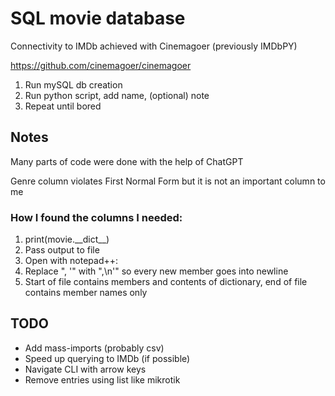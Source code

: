 # SQL movie database
Connectivity to IMDb achieved with Cinemagoer (previously IMDbPY)

https://github.com/cinemagoer/cinemagoer
1. Run mySQL db creation
2. Run python script, add name, (optional) note
4. Repeat until bored

## Notes
Many parts of code were done with the help of ChatGPT

Genre column violates First Normal Form but it is not an important column to me

### How I found the columns I needed:
1. print(movie.\_\_dict\_\_)
2. Pass output to file
3. Open with notepad++:
4. Replace ", '" with ",\n'" so every new member goes into newline
5. Start of file contains members and contents of dictionary, end of file contains member names only

## TODO
- Add mass-imports (probably csv)
- Speed up querying to IMDb (if possible)
- Navigate CLI with arrow keys
- Remove entries using list like mikrotik


